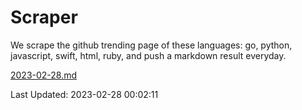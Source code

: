 # Scraper

We scrape the github trending page of these languages: go, python, javascript, swift, html, ruby, and push a markdown result everyday.

[2023-02-28.md](https://github.com/henson/Scraper/blob/master/2023-02-28.md)

Last Updated: 2023-02-28 00:02:11